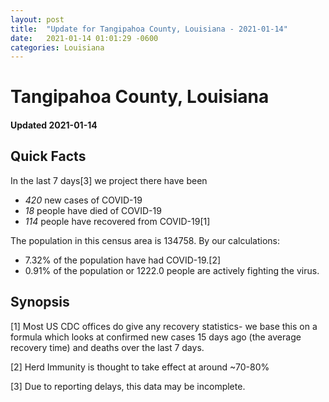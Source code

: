 ```yaml
---
layout: post
title:  "Update for Tangipahoa County, Louisiana - 2021-01-14"
date:   2021-01-14 01:01:29 -0600
categories: Louisiana
---
```


# Tangipahoa County, Louisiana
#### Updated 2021-01-14

## Quick Facts

In the last 7 days[3] we project there have been
- *420* new cases of COVID-19
- *18* people have died of COVID-19
- *114* people have recovered from COVID-19[1]

The population in this census area is 134758. By our calculations:
- 7.32% of the population have had COVID-19.[2]
- 0.91% of the population or 1222.0 people are actively fighting the virus.

## Synopsis




[1] Most US CDC offices do give any recovery statistics- we base this on a formula which looks at confirmed new cases
15 days ago (the average recovery time) and deaths over the last 7 days.

[2] Herd Immunity is thought to take effect at around ~70-80%

[3] Due to reporting delays, this data may be incomplete.
 
    